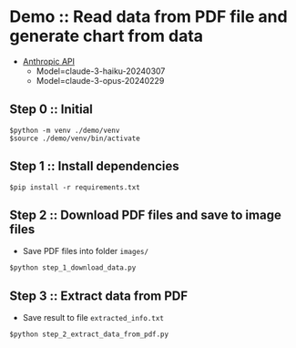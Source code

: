 # Demo :: Read data from PDF file and generate chart from data
* [Anthropic API](https://docs.anthropic.com/en/docs/about-claude/models)
  * Model=claude-3-haiku-20240307
  * Model=claude-3-opus-20240229

## Step 0 :: Initial
```
$python -m venv ./demo/venv
$source ./demo/venv/bin/activate
```

## Step 1 :: Install dependencies
```
$pip install -r requirements.txt
```

## Step 2 :: Download PDF files and save to image files
* Save PDF files into folder `images/`
```
$python step_1_download_data.py
```

## Step 3 :: Extract data from PDF
* Save result to file `extracted_info.txt`
```
$python step_2_extract_data_from_pdf.py
```
